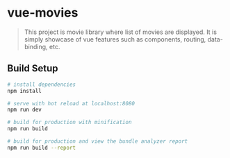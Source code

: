 # vue-movies

> This project is movie library where list of movies are displayed. It is simply showcase of vue features such as components, routing, data-binding, etc.

## Build Setup

``` bash
# install dependencies
npm install

# serve with hot reload at localhost:8080
npm run dev

# build for production with minification
npm run build

# build for production and view the bundle analyzer report
npm run build --report
```

